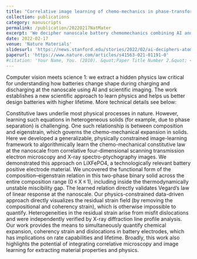 ```yaml
---
title: "Correlative image learning of chemo-mechanics in phase-transforming solids"
collection: publications
category: manuscripts
permalink: /publication/20220217NatMater
excerpt: 'We decipher nanoscale battery chemomechanics combining AI and nanoscale imaging to help build better batteries.'
date: 2022-02-17
venue: 'Nature Materials'
slidesurl: 'https://news.stanford.edu/stories/2022/02/ai-deciphers-atomic-scale-images-better-batteries'
paperurl: 'https://www.nature.com/articles/s41563-021-01191-0'
#citation: 'Your Name, You. (2010). &quot;Paper Title Number 2.&quot; <i>Journal 1</i>. 1(2).'
---
```


Computer vision meets science 1: we extract a hidden physics law critical for understanding how batteries change shape during charging and discharging at the nanoscale using AI and scientific imaging. The work establishes a new scientific approach to learn physics and helps us better design batteries with higher lifetime. More technical details see below:

Constitutive laws underlie most physical processes in nature. However, learning such equations in heterogeneous solids (for example, due to phase separation) is challenging. One such relationship is between composition and eigenstrain, which governs the chemo-mechanical expansion in solids. Here we developed a generalizable, physically constrained image-learning framework to algorithmically learn the chemo-mechanical constitutive law at the nanoscale from correlative four-dimensional scanning transmission electron microscopy and X-ray spectro-ptychography images. We demonstrated this approach on LiXFePO4, a technologically relevant battery positive electrode material. We uncovered the functional form of the composition–eigenstrain relation in this two-phase binary solid across the entire composition range (0 ≤ X ≤ 1), including inside the thermodynamically unstable miscibility gap. The learned relation directly validates Vegard’s law of linear response at the nanoscale. Our physics-constrained data-driven approach directly visualizes the residual strain field (by removing the compositional and coherency strain), which is otherwise impossible to quantify. Heterogeneities in the residual strain arise from misfit dislocations and were independently verified by X-ray diffraction line profile analysis. Our work provides the means to simultaneously quantify chemical expansion, coherency strain and dislocations in battery electrodes, which has implications on rate capabilities and lifetime. Broadly, this work also highlights the potential of integrating correlative microscopy and image learning for extracting material properties and physics.